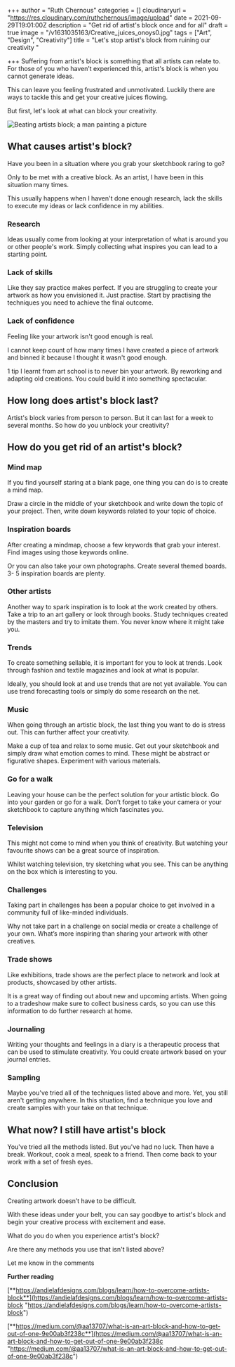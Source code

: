 +++
author = "Ruth Chernous"
categories = []
cloudinaryurl = "https://res.cloudinary.com/ruthchernous/image/upload"
date = 2021-09-29T19:01:00Z
description = "Get rid of artist's block once and for all"
draft = true
image = "/v1631035163/Creative_juices_onoys0.jpg"
tags = ["Art", "Design", "Creativity"]
title = "Let's stop artist's block from ruining our creativity "

+++
Suffering from artist's block is something that all artists can relate to. For those of you who haven’t experienced this, artist's block is when you cannot generate ideas.

This can leave you feeling frustrated and unmotivated. Luckily there are ways to tackle this and get your creative juices flowing.

But first, let's look at what can block your creativity.

![Beating artists block; a man painting a picture](https://res.cloudinary.com/ruthchernous/image/upload/v1631206247/Get_your_creative_juices_flowing_ffxl7w.jpg "Beating artists block")

## **What causes artist's block?**

Have you been in a situation where you grab your sketchbook raring to go?

Only to be met with a creative block. As an artist, I have been in this situation many times.

This usually happens when I haven't done enough research,  lack the skills to execute my ideas or lack confidence in my abilities.

### **Research**

Ideas usually come from looking at your interpretation of what is around you or other people's work. Simply collecting what inspires you can lead to a starting point.

### **Lack of skills**

Like they say practice makes perfect. If you are struggling to create your artwork as how you envisioned it. Just practise. Start by practising the techniques you need to achieve the final outcome.

### **Lack of confidence**

Feeling like your artwork isn't good enough is real.

I cannot keep count of how many times I have created a piece of artwork and binned it because I thought it wasn't good enough.

1 tip I learnt from art school is to never bin your artwork. By reworking and adapting old creations. You could build it into something spectacular.

## **How long does artist's block last?**

Artist's block varies from person to person. But it can last for a week to several months.  So how do you unblock your creativity?

## **How do you get rid of an artist's block?**

### **Mind map**

If you find yourself staring at a blank page, one thing you can do is to create a mind map.

Draw a circle in the middle of your sketchbook and write down the topic of your project. Then, write down keywords related to your topic of choice.

### **Inspiration boards**

After creating a mindmap, choose a few keywords that grab your interest. Find images using those keywords online.

Or you can also take your own photographs. Create several themed boards. 3- 5 inspiration boards are plenty.

### **Other artists**

Another way to spark inspiration is to look at the work created by others. Take a trip to an art gallery or look through books. Study techniques created by the masters and try to imitate them. You never know where it might take you.

### **Trends**

To create something sellable, it is important for you to look at trends. Look through fashion and textile magazines and look at what is popular.

Ideally, you should look at and use trends that are not yet available. You can use trend forecasting tools or simply do some research on the net.

### **Music**

When going through an artistic block, the last thing you want to do is stress out. This can further affect your creativity.

Make a cup of tea and relax to some music. Get out your sketchbook and simply draw what emotion comes to mind. These might be abstract or figurative shapes. Experiment with various materials.

### **Go for a walk**

Leaving your house can be the perfect solution for your artistic block. Go into your garden or go for a walk. Don’t forget to take your camera or your sketchbook to capture anything which fascinates you.

### **Television**

This might not come to mind when you think of creativity. But watching your favourite shows can be a great source of inspiration.

Whilst watching television, try sketching what you see. This can be anything on the box which is interesting to you.

### **Challenges**

Taking part in challenges has been a popular choice to get involved in a community full of like-minded individuals.

Why not take part in a challenge on social media or create a challenge of your own. What’s more inspiring than sharing your artwork with other creatives.

### **Trade shows**

Like exhibitions, trade shows are the perfect place to network and look at products, showcased by other artists.

It is a great way of finding out about new and upcoming artists. When going to a tradeshow make sure to collect business cards, so you can use this information to do further research at home.

### **Journaling**

Writing your thoughts and feelings in a diary is a therapeutic process that can be used to stimulate creativity. You could create artwork based on your journal entries.

### **Sampling**

Maybe you've tried all of the techniques listed above and more.  Yet, you still aren't getting anywhere. In this situation, find a technique you love and create samples with your take on that technique.

## **What now? I still have artist's block**

You've tried all the methods listed. But you've had no luck. Then have a break. Workout, cook a meal, speak to a friend. Then come back to your work with a set of fresh eyes.

## **Conclusion**

Creating artwork doesn’t have to be difficult.

With these ideas under your belt, you can say goodbye to artist's block and begin your creative process with excitement and ease.

What do you do when you experience artist's block?

Are there any methods you use that isn't listed above?

Let me know in the comments

**Further reading**

[**https://andielafdesigns.com/blogs/learn/how-to-overcome-artists-block**](https://andielafdesigns.com/blogs/learn/how-to-overcome-artists-block "https://andielafdesigns.com/blogs/learn/how-to-overcome-artists-block")

[**https://medium.com/@aa13707/what-is-an-art-block-and-how-to-get-out-of-one-9e00ab3f238c**](https://medium.com/@aa13707/what-is-an-art-block-and-how-to-get-out-of-one-9e00ab3f238c "https://medium.com/@aa13707/what-is-an-art-block-and-how-to-get-out-of-one-9e00ab3f238c")
